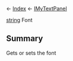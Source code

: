 ← [Index](Api-Index) ← [IMyTextPanel](Sandbox.ModAPI.Ingame.IMyTextPanel)

[string](System.String) Font

## Summary

Gets or sets the font

